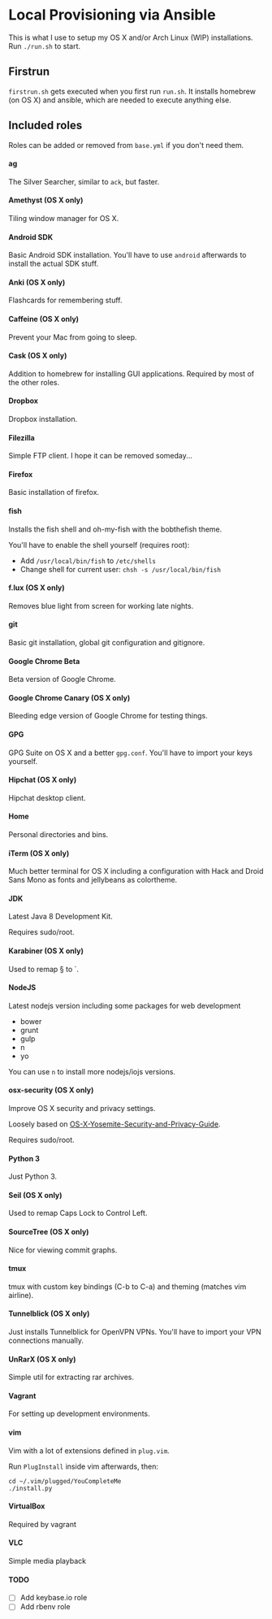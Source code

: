 # Local Provisioning via Ansible

This is what I use to setup my OS X and/or Arch Linux (WIP) installations.
Run `./run.sh` to start.

## Firstrun

`firstrun.sh` gets executed when you first run `run.sh`. It installs homebrew
(on OS X) and ansible, which are needed to execute anything else.

## Included roles

Roles can be added or removed from `base.yml` if you don't need them.

#### ag
The Silver Searcher, similar to `ack`, but faster.

#### Amethyst (OS X only)
Tiling window manager for OS X.

#### Android SDK
Basic Android SDK installation. You'll have to use `android` afterwards to
install the actual SDK stuff.

#### Anki (OS X only)
Flashcards for remembering stuff.

#### Caffeine (OS X only)
Prevent your Mac from going to sleep.

#### Cask (OS X only)
Addition to homebrew for installing GUI applications. Required by most of the
other roles.

#### Dropbox
Dropbox installation.

#### Filezilla
Simple FTP client. I hope it can be removed someday...

#### Firefox
Basic installation of firefox.

#### fish
Installs the fish shell and oh-my-fish with the bobthefish theme.

You'll have to enable the shell yourself (requires root):

- Add `/usr/local/bin/fish` to `/etc/shells`
- Change shell for current user: `chsh -s /usr/local/bin/fish`

#### f.lux (OS X only)
Removes blue light from screen for working late nights.

#### git
Basic git installation, global git configuration and gitignore.

#### Google Chrome Beta
Beta version of Google Chrome.

#### Google Chrome Canary (OS X only)
Bleeding edge version of Google Chrome for testing things.

#### GPG
GPG Suite on OS X and a better `gpg.conf`. You'll have to import your keys
yourself.

#### Hipchat (OS X only)
Hipchat desktop client.

#### Home
Personal directories and bins.

#### iTerm (OS X only)
Much better terminal for OS X including a configuration with Hack and Droid Sans Mono as fonts and jellybeans as colortheme.

#### JDK
Latest Java 8 Development Kit.

Requires sudo/root.

#### Karabiner (OS X only)
Used to remap § to \`.

#### NodeJS
Latest nodejs version including some packages for web development

- bower
- grunt
- gulp
- n
- yo

You can use `n` to install more nodejs/iojs versions.

#### osx-security (OS X only)
Improve OS X security and privacy settings.

Loosely based on [OS-X-Yosemite-Security-and-Privacy-Guide](https://github.com/drduh/OS-X-Yosemite-Security-and-Privacy-Guide).

Requires sudo/root.

#### Python 3
Just Python 3.

#### Seil (OS X only)
Used to remap Caps Lock to Control Left.

#### SourceTree (OS X only)
Nice for viewing commit graphs.

#### tmux
tmux with custom key bindings (C-b to C-a) and theming (matches vim airline).

#### Tunnelblick (OS X only)
Just installs Tunnelblick for OpenVPN VPNs. You'll have to import your VPN
connections manually.

#### UnRarX (OS X only)
Simple util for extracting rar archives.

#### Vagrant
For setting up development environments.

#### vim
Vim with a lot of extensions defined in `plug.vim`.

Run `PlugInstall` inside vim afterwards, then:

```
cd ~/.vim/plugged/YouCompleteMe
./install.py
```

#### VirtualBox
Required by vagrant

#### VLC
Simple media playback

#### TODO
- [ ] Add keybase.io role
- [ ] Add rbenv role
